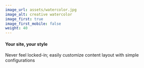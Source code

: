```yaml
---
image_url: assets/watercolor.jpg
image_alt: creative watercolor
image_first: true
image_first_mobile: false
weight: 40
---
```


#### Your site, your style

Never feel locked-in; easily customize content layout with simple configurations
